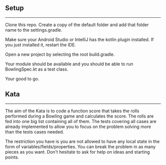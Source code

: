## Setup ##
-----------

Clone this repo. Create a copy of the default folder and add that folder name to the settings.gradle.

Make sure your Android Studio or IntelliJ has the kotlin plugin installed.
If you just installed it, restart the IDE.

Open a new project by selecting the root build.gradle.

Your module should be available and you should be able to run BowlingSpec.kt as a test class.

Your good to go.

## Kata ##
----------

The aim of the Kata is to code a function score that takes the rolls performed during a Bowling game and calculates the score.
The rolls are fed into one big list containing all of them. The tests covering all cases are already implemented to allow you to focus on the problem solving more than the tests cases needed.

The restriction you have is you are not allowed to have any local state in the form of variables/fields/properties.
You can break the problem in as many pieces as you want. Don't hesitate to ask for help on ideas and starting points.
